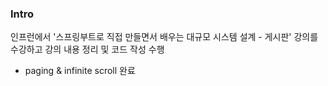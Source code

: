 ### Intro
인프런에서 '스프링부트로 직접 만들면서 배우는 대규모 시스템 설계 - 게시판' 강의를 수강하고
강의 내용 정리 및 코드 작성 수행

- paging & infinite scroll 완료
